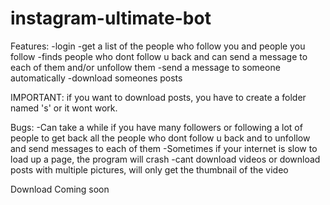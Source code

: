 # instagram-ultimate-bot



Features:
-login
-get a list of the people who follow you and people you follow
-finds people who dont follow u back and can send a message to each of them and/or unfollow them
-send a message to someone automatically
-download someones posts

IMPORTANT:
if you want to download posts, you have to create a folder named 's' or it wont work.


Bugs:
-Can take a while if you have many followers or following a lot of people to get back all the people who dont follow u back and to unfollow and send messages to each of them
-Sometimes if your internet is slow to load up a page, the program will crash
-cant download videos or download posts with multiple pictures, will only get the thumbnail of the video



Download Coming soon
